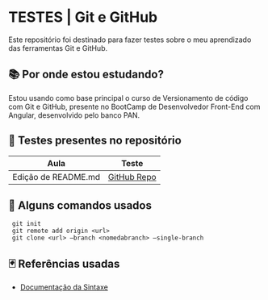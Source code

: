 
# TESTES | Git e GitHub
Este repositório foi destinado para fazer testes sobre o meu aprendizado das ferramentas Git e GitHub.

## 📚 Por onde estou estudando?
Estou usando como base principal o curso de Versionamento de código com Git e GitHub, presente no BootCamp de Desenvolvedor Front-End com Angular, desenvolvido pelo banco PAN. 

## 🦐 Testes presentes no repositório

| Aula | Teste |
|-|-|
|Edição de README.md| [GitHub Repo](https://github.com/Giovanna-Sant/testes-git)

## 👾 Alguns comandos usados

```
 git init
 git remote add origin <url>
 git clone <url> –branch <nomedabranch> –single-branch
```

## 🃏 Referências usadas

- [Documentação da Sintaxe](https://docs.github.com/pt/get-started/writing-on-github/getting-started-with-writing-and-formatting-on-github/basic-writing-and-formatting-syntax)